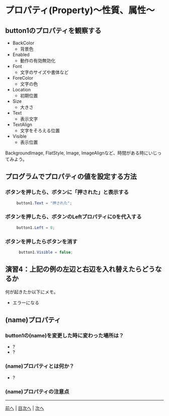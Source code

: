 # プロパティ(Property)～性質、属性～

## button1のプロパティを観察する

- BackColor
  - 背景色
- Enabled
  - 動作の有効無効化
- Font
  - 文字のサイズや書体など
- ForeColor
  - 文字の色
- Location
  - 初期位置
- Size
  - 大きさ
- Text
  - 表示文字
- TextAlign
  - 文字をそろえる位置
- Visible
  - 表示位置

BackgroundImage, FlatStyle, Image, ImageAlignなど、時間がある時にいじってみよう。

## プログラムでプロパティの値を設定する方法
### ボタンを押したら、ボタンに「押された」と表示する

```cs
　　　button1.Text = "押された";
```

### ボタンを押したら、ボタンのLeftプロパティに0を代入する

```cs
　　　button1.Left = 0;
```

### ボタンを押したらボタンを消す

```cs
      button1.Visible = false;
```

## 演習4：上記の例の左辺と右辺を入れ替えたらどうなるか
何が起きたか以下にメモ。

- エラーになる

## (name)プロパティ
### button1の(name)を変更した時に変わった場所は？

- ?
- ?

### (name)プロパティとは何か？

- ?

### (name)プロパティの注意点


---

[前へ](03.md) | [目次へ](README.md#%E7%9B%AE%E6%AC%A1) | [次へ](05.md)
